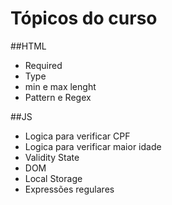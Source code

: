 # Tópicos do curso
##HTML
- Required
- Type
- min e max lenght
- Pattern e Regex

##JS
- Logica para verificar CPF
- Logica para verificar maior idade
- Validity State
- DOM
- Local Storage
- Expressões regulares
